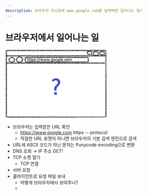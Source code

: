 ```yaml
---
description: 브라우저 주소창에 www.google.com을 입력하면 일어나는 일?
---
```


# 브라우저에서 일어나는 일

![](../.gitbook/assets/image%20%2818%29.png)

* 브라우저는 입력받은 URL 확인
  * https://www.google.com https -- protocol
  * 적절한 URL 포맷이 아니면 브라우저의 기본 검색 엔진으로 검색
* URL에 ASCII 코드가 아닌 문자는 Punycode encoding으로 변환
* DNS 조회 → IP 주소 GET!
* TCP 소켓 열기
  * TCP 연결
* 서버 요청 
* 클라이언트로 요청 파일 보내
  * 어떻게 브라우저에서 보여주니?
  * 



